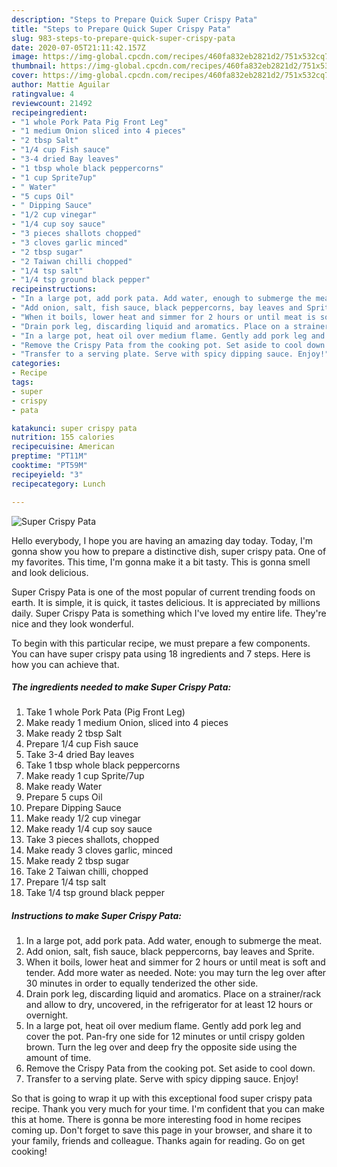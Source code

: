 ```yaml
---
description: "Steps to Prepare Quick Super Crispy Pata"
title: "Steps to Prepare Quick Super Crispy Pata"
slug: 983-steps-to-prepare-quick-super-crispy-pata
date: 2020-07-05T21:11:42.157Z
image: https://img-global.cpcdn.com/recipes/460fa832eb2821d2/751x532cq70/super-crispy-pata-recipe-main-photo.jpg
thumbnail: https://img-global.cpcdn.com/recipes/460fa832eb2821d2/751x532cq70/super-crispy-pata-recipe-main-photo.jpg
cover: https://img-global.cpcdn.com/recipes/460fa832eb2821d2/751x532cq70/super-crispy-pata-recipe-main-photo.jpg
author: Mattie Aguilar
ratingvalue: 4
reviewcount: 21492
recipeingredient:
- "1 whole Pork Pata Pig Front Leg"
- "1 medium Onion sliced into 4 pieces"
- "2 tbsp Salt"
- "1/4 cup Fish sauce"
- "3-4 dried Bay leaves"
- "1 tbsp whole black peppercorns"
- "1 cup Sprite7up"
- " Water"
- "5 cups Oil"
- " Dipping Sauce"
- "1/2 cup vinegar"
- "1/4 cup soy sauce"
- "3 pieces shallots chopped"
- "3 cloves garlic minced"
- "2 tbsp sugar"
- "2 Taiwan chilli chopped"
- "1/4 tsp salt"
- "1/4 tsp ground black pepper"
recipeinstructions:
- "In a large pot, add pork pata. Add water, enough to submerge the meat."
- "Add onion, salt, fish sauce, black peppercorns, bay leaves and Sprite."
- "When it boils, lower heat and simmer for 2 hours or until meat is soft and tender. Add more water as needed. Note: you may turn the leg over after 30 minutes in order to equally tenderized the other side."
- "Drain pork leg, discarding liquid and aromatics. Place on a strainer/rack and allow to dry, uncovered, in the refrigerator for at least 12 hours or overnight."
- "In a large pot, heat oil over medium flame. Gently add pork leg and cover the pot. Pan-fry one side for 12 minutes or until crispy golden brown. Turn the leg over and deep fry the opposite side using the amount of time."
- "Remove the Crispy Pata from the cooking pot. Set aside to cool down."
- "Transfer to a serving plate. Serve with spicy dipping sauce. Enjoy!"
categories:
- Recipe
tags:
- super
- crispy
- pata

katakunci: super crispy pata 
nutrition: 155 calories
recipecuisine: American
preptime: "PT11M"
cooktime: "PT59M"
recipeyield: "3"
recipecategory: Lunch

---
```



![Super Crispy Pata](https://img-global.cpcdn.com/recipes/460fa832eb2821d2/751x532cq70/super-crispy-pata-recipe-main-photo.jpg)

Hello everybody, I hope you are having an amazing day today. Today, I'm gonna show you how to prepare a distinctive dish, super crispy pata. One of my favorites. This time, I'm gonna make it a bit tasty. This is gonna smell and look delicious.

Super Crispy Pata is one of the most popular of current trending foods on earth. It is simple, it is quick, it tastes delicious. It is appreciated by millions daily. Super Crispy Pata is something which I've loved my entire life. They're nice and they look wonderful.




To begin with this particular recipe, we must prepare a few components. You can have super crispy pata using 18 ingredients and 7 steps. Here is how you can achieve that.

<!--inarticleads1-->

##### The ingredients needed to make Super Crispy Pata:

1. Take 1 whole Pork Pata (Pig Front Leg)
1. Make ready 1 medium Onion, sliced into 4 pieces
1. Make ready 2 tbsp Salt
1. Prepare 1/4 cup Fish sauce
1. Take 3-4 dried Bay leaves
1. Take 1 tbsp whole black peppercorns
1. Make ready 1 cup Sprite/7up
1. Make ready  Water
1. Prepare 5 cups Oil
1. Prepare  Dipping Sauce
1. Make ready 1/2 cup vinegar
1. Make ready 1/4 cup soy sauce
1. Take 3 pieces shallots, chopped
1. Make ready 3 cloves garlic, minced
1. Make ready 2 tbsp sugar
1. Take 2 Taiwan chilli, chopped
1. Prepare 1/4 tsp salt
1. Take 1/4 tsp ground black pepper




<!--inarticleads2-->

##### Instructions to make Super Crispy Pata:

1. In a large pot, add pork pata. Add water, enough to submerge the meat.
1. Add onion, salt, fish sauce, black peppercorns, bay leaves and Sprite.
1. When it boils, lower heat and simmer for 2 hours or until meat is soft and tender. Add more water as needed. Note: you may turn the leg over after 30 minutes in order to equally tenderized the other side.
1. Drain pork leg, discarding liquid and aromatics. Place on a strainer/rack and allow to dry, uncovered, in the refrigerator for at least 12 hours or overnight.
1. In a large pot, heat oil over medium flame. Gently add pork leg and cover the pot. Pan-fry one side for 12 minutes or until crispy golden brown. Turn the leg over and deep fry the opposite side using the amount of time.
1. Remove the Crispy Pata from the cooking pot. Set aside to cool down.
1. Transfer to a serving plate. Serve with spicy dipping sauce. Enjoy!




So that is going to wrap it up with this exceptional food super crispy pata recipe. Thank you very much for your time. I'm confident that you can make this at home. There is gonna be more interesting food in home recipes coming up. Don't forget to save this page in your browser, and share it to your family, friends and colleague. Thanks again for reading. Go on get cooking!
